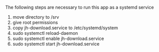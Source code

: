 
The following steps are necessary to run this app as a systemd service

1. move directory to /srv
2. give root permissions
3. copy jh-download.service to /etc/systemd/system
4. sudo systemctl reload-daemon
5. sudo systemctl enable jh-download.service
6. sudo systemctl start jh-download.service


